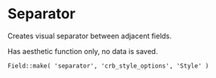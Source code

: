 # Separator

Creates visual separator between adjacent fields. 

Has aesthetic function only, no data is saved.

`Field::make( 'separator', 'crb_style_options', 'Style' )`